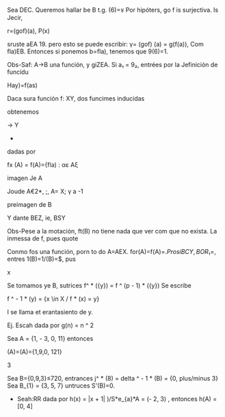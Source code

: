Sea DEC. Queremos hallar be B t.g. (6)=४ Por hipóters, go f is surjectiva. Is Jecir,

r=(gof)(a), P(x)

sruste aEA 19. pero esto se puede escribir: γ= (gof) (a) = g(f(a)), Com fla)EB. Entonces si ponemos b=fla), tenemos que 9(6)=1.

Obs-Saf: A→B una función, y giZEA. Si a₁ = 9₂, entrées por la Jefinición de funcidu

Hay)=f(as)

Daca sura función f: XY, dos funcimes inducidas

obtenemos

→ Y

*

dadas por

fx (A) = f(A)={fla) : αε Αξ

imagen Je A

Joude A€2*, ;, A= X; γ a -1

preimagen de B

Y dante BEZ, ie, BSY

Obs-Pese a la motación, ft(B) no tiene nada que ver com que no exista. La inmessa de f, pues quote

Conmo fos una función, porn to do A=AEX. for(A)=f(A)=$. Prosi BCY, BOR₁=$, entres 1(B)=1/(B)=$, pus

x

Se tomamos ye B, sutrices f^ * (\{y\}) = f ^ (p - 1) * (\{y\}) Se escribe

f ^ - 1 * (y) = \{x \in X / f * (x) = y\}

I se llama et erantasiento de y.

Ej. Escah dada por g(n) = n ^ 2

Sea A = \{1, - 3, 0, 11\} entonces

(A)=(A)={1,9,0, 121}

3

Sea B={0,9,3}≤720, entrances j^ * (8) = delta ^ - 1 * (B) = \{0, plus/minus 3\} Sea B_{1} = \{3, 5, 7\} untruces S'(B)=0.

- Seah:RR dada por h(x) = |x + 1| )/S*e_{a}*A = (- 2, 3) , entonces h(A) = [0, 4]
